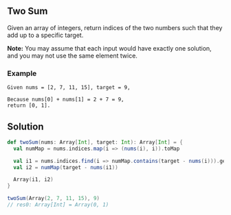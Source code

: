## Two Sum

Given an array of integers, return indices of the two numbers such that they add up to a specific target.

**Note:** You may assume that each input would have exactly one solution, and you may not use the same element twice.

### Example

```
Given nums = [2, 7, 11, 15], target = 9,

Because nums[0] + nums[1] = 2 + 7 = 9,
return [0, 1].
```

## Solution

```scala
def twoSum(nums: Array[Int], target: Int): Array[Int] = {
  val numMap = nums.indices.map(i => (nums(i), i)).toMap

  val i1 = nums.indices.find(i => numMap.contains(target - nums(i))).get
  val i2 = numMap(target - nums(i1))

  Array(i1, i2)
}
```

```scala
twoSum(Array(2, 7, 11, 15), 9)
// res0: Array[Int] = Array(0, 1)
```
